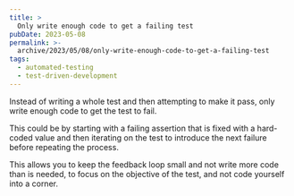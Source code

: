 ```yaml
---
title: >
  Only write enough code to get a failing test
pubDate: 2023-05-08
permalink: >-
  archive/2023/05/08/only-write-enough-code-to-get-a-failing-test
tags:
  - automated-testing
  - test-driven-development
---
```


Instead of writing a whole test and then attempting to make it pass, only write enough code to get the test to fail.

This could be by starting with a failing assertion that is fixed with a hard-coded value and then iterating on the test to introduce the next failure before repeating the process.

This allows you to keep the feedback loop small and not write more code than is needed, to focus on the objective of the test, and not code yourself into a corner.
